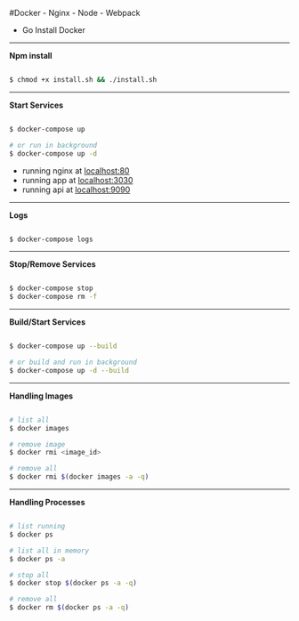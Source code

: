 #Docker - Nginx - Node - Webpack

 - Go Install Docker
 
-----------------

__Npm install__

```bash

$ chmod +x install.sh && ./install.sh

```
---

__Start Services__

```bash

$ docker-compose up

# or run in background
$ docker-compose up -d

```

 - running nginx at [localhost:80](http://localhost)
 - running app at [localhost:3030](http://localhost:3030)
 - running api at [localhost:9090](http://localhost:9090)

-----------------

__Logs__

```bash

$ docker-compose logs

```

-----------------

__Stop/Remove Services__

```bash

$ docker-compose stop
$ docker-compose rm -f

```

-----------------

__Build/Start Services__

```bash

$ docker-compose up --build

# or build and run in background
$ docker-compose up -d --build

```

-----------------

__Handling Images__

```bash

# list all
$ docker images

# remove image
$ docker rmi <image_id>

# remove all
$ docker rmi $(docker images -a -q)

```

-----------------

__Handling Processes__

```bash

# list running
$ docker ps

# list all in memory
$ docker ps -a

# stop all
$ docker stop $(docker ps -a -q)

# remove all
$ docker rm $(docker ps -a -q)

```

